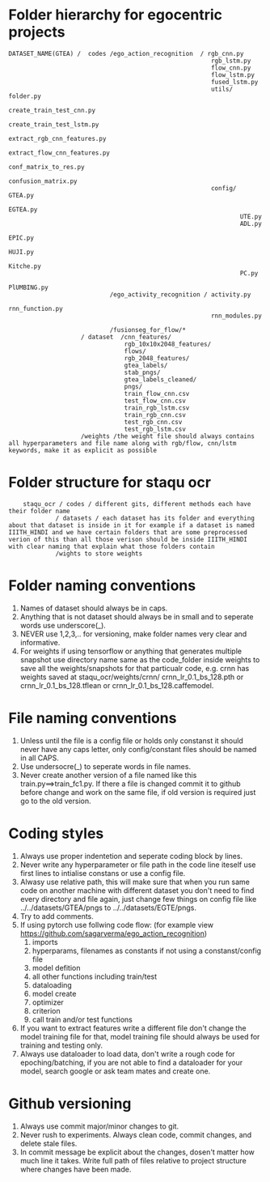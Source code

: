# Folder hierarchy for egocentric projects

```
DATASET_NAME(GTEA) /  codes /ego_action_recognition  / rgb_cnn.py
                                                        rgb_lstm.py
                                                        flow_cnn.py
                                                        flow_lstm.py
                                                        fused_lstm.py
                                                        utils/ folder.py
                                                                create_train_test_cnn.py
                                                                create_train_test_lstm.py
                                                                extract_rgb_cnn_features.py
                                                                extract_flow_cnn_features.py
                                                                conf_matrix_to_res.py
                                                                confusion_matrix.py
                                                        config/ GTEA.py
                                                                EGTEA.py
                                                                UTE.py
                                                                ADL.py
                                                                EPIC.py
                                                                HUJI.py
                                                                Kitche.py
                                                                PC.py
                                                                PlUMBING.py
                            /ego_activity_recognition / activity.py
                                                        rnn_function.py
                                                        rnn_modules.py

                            /fusionseg_for_flow/*
                    / dataset  /cnn_features/         
                                rgb_10x10x2048_features/  
                                flows/                
                                rgb_2048_features/        
                                gtea_labels/          
                                stab_pngs/                
                                gtea_labels_cleaned/  
                                pngs/
                                train_flow_cnn.csv     
                                test_flow_cnn.csv         
                                train_rgb_lstm.csv
                                train_rgb_cnn.csv                      
                                test_rgb_cnn.csv
                                test_rgb_lstm.csv
                    /weights /the weight file should always contains all hyperparameters and file name along with rgb/flow, cnn/lstm keywords, make it as explicit as possible
```
# Folder structure for staqu ocr
```
    staqu_ocr / codes / different gits, different methods each have their folder name
             / datasets / each dataset has its folder and everything about that dataset is inside in it for example if a dataset is named IIITH_HINDI and we have certain folders that are some preprocessed verion of this than all those verison should be inside IIITH_HINDI with clear naming that explain what those folders contain
             /wights to store weights
 ```
# Folder naming conventions
1. Names of dataset should always be in caps.
2. Anything that is not dataset should always be in small and to seperate words use underscore(_).
3. NEVER use 1,2,3,.. for versioning, make folder names very clear and informative.
4. For weights if using tensorflow or anything that generates multiple snapshot use directory name same as the code_folder inside weights to save all the weights/snapshots for that particualr code, e.g. crnn has weights saved at staqu_ocr/weights/crnn/ crnn_lr_0.1_bs_128.pth or crnn_lr_0.1_bs_128.tflean or crnn_lr_0.1_bs_128.caffemodel.

# File naming conventions
1. Unless until the file is a config file or holds only constanst it should never have any caps letter, only config/constant files should be named in all CAPS.
2. Use undersocre(_) to seperate words in file names.
3. Never create another version of a file named like this train.py==>train_fc1.py. If there a file is changed commit it to github before change and work on the same file, if old version is required just go to the old version.

# Coding styles
1. Always use proper indentetion and seperate coding block by lines.
2. Never write any hyperparameter or file path in the code line iteself use first lines to intialise constans or use a config file.
3. Alwasy use relative path, this will make sure that when you run same code on another machine with different dataset you don't need to find every directory and file again, just change few things on config file like ../../datasets/GTEA/pngs to ../../datasets/EGTE/pngs.
4. Try to add comments.
5. If using pytorch use follwing code flow: (for example view https://github.com/sagarverma/ego_action_recognition)
    1. imports
    2. hyperparams, filenames as constants if not using a constanst/config file
    3. model defition
    4. all other functions including train/test
    5. dataloading
    6. model create
    7. optimizer
    8. criterion 
    9. call train and/or test functions
6. If you want to extract features write a different file don't change the model training file for that, model training file should always be used for training and testing only.
7. Always use dataloader to load data, don't write a rough code for epoching/batching, if you are not able to find a dataloader for your model, search google or ask team mates and create one.

# Github versioning
1. Always use commit major/minor changes to git.
2. Never rush to experiments. Always clean code, commit changes, and delete stale files.
3. In commit message be explicit about the changes, dosen't matter how much line it takes. Write full path of files relative to project structure where changes have been made.